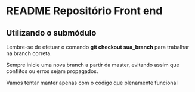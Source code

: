 <h1>README Repositório Front end</h1>

<h2>Utilizando o submódulo</h2>

<p>Lembre-se de efetuar o comando <b>git checkout sua_branch</b> para trabalhar na branch correta.</p>
<p>Sempre inicie uma nova branch a partir da master, evitando assim que conflitos ou erros sejam propagados.</p>
<p>Vamos tentar manter apenas com o código que plenamente funcional</p>
